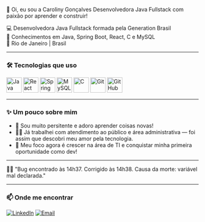 <p>👋 Oi, eu sou a Caroliny Gonçalves
Desenvolvedora Java Fullstack com paixão por aprender e construir!</p>


  💻 Desenvolvedora Java Fullstack formada pela Generation Brasil<br>
  🚀 Conhecimentos em Java, Spring Boot, React, C e MySQL<br>
  📍 Rio de Janeiro | Brasil


---

### 🛠️ Tecnologias que uso

<p align="left">
  <img src="https://cdn.jsdelivr.net/gh/devicons/devicon/icons/java/java-original.svg" width="40" height="40" alt="Java"/>
  <img src="https://cdn.jsdelivr.net/gh/devicons/devicon/icons/react/react-original.svg" width="40" height="40" alt="React"/>
  <img src="https://cdn.jsdelivr.net/gh/devicons/devicon/icons/spring/spring-original.svg" width="40" height="40" alt="Spring Boot"/>
  <img src="https://cdn.jsdelivr.net/gh/devicons/devicon/icons/mysql/mysql-original.svg" width="40" height="40" alt="MySQL"/>
  <img src="https://cdn.jsdelivr.net/gh/devicons/devicon/icons/c/c-original.svg" width="40" height="40" alt="C"/>
  <img src="https://cdn.jsdelivr.net/gh/devicons/devicon/icons/git/git-original.svg" width="40" height="40" alt="Git"/>
  <img src="https://cdn.jsdelivr.net/gh/devicons/devicon/icons/github/github-original.svg" width="40" height="40" alt="GitHub"/>
</p>

---

### ✨ Um pouco sobre mim

- 🧠 Sou muito persitente e adoro aprender coisas novas!  
- 👩‍💼 Já trabalhei com atendimento ao público e área administrativa — foi assim que descobri meu amor pela tecnologia.  
- 🎯 Meu foco agora é crescer na área de TI e conquistar minha primeira oportunidade como dev!


---

🕵️‍♀️ "Bug encontrado às 14h37. Corrigido às 14h38. Causa da morte: variável mal declarada."

---

### 📫 Onde me encontrar

[![LinkedIn](https://img.shields.io/badge/LinkedIn-0077B5?style=for-the-badge&logo=linkedin&logoColor=white)](https://www.linkedin.com/in/carolinygoncalves)
[![Email](https://img.shields.io/badge/E--mail-D14836?style=for-the-badge&logo=gmail&logoColor=white)](mailto:carolinypeixoto@outlook.com)


